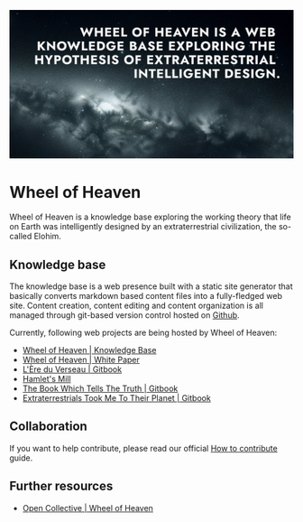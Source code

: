 ![wheel-of-heaven-banner](https://github.com/wheelofheaven/.github/blob/main/profile/static/wheel-of-heaven-banner.png)

# Wheel of Heaven

Wheel of Heaven is a knowledge base exploring the working theory that life on Earth was intelligently designed by an extraterrestrial civilization, the so-called Elohim.

## Knowledge base

The knowledge base is a web presence built with a static site generator that basically converts markdown based content files into a fully-fledged web site. Content creation, content editing and content organization is all managed through git-based version control hosted on [Github](https://github.com).

Currently, following web projects are being hosted by Wheel of Heaven:

- [Wheel of Heaven | Knowledge Base](https://www.wheelofheaven.io/)
- [Wheel of Heaven | White Paper](https://github.com/wheelofheaven/.github/blob/main/profile/WHITEPAPER.md)
- [L'Ère du Verseau | Gitbook](https://wheelofheaven.github.io/sendy-l-ere-du-verseau/)
- [Hamlet's Mill](https://wheelofheaven.github.io/de-santillana-von-dechend-hamlets-mill/)
- [The Book Which Tells The Truth | Gitbook](https://wheelofheaven.github.io/rael-one-the-book-which-tells-the-truth/)
- [Extraterrestrials Took Me To Their Planet | Gitbook](https://wheelofheaven.github.io/rael-two-extraterrestrials-took-me-to-their-planet/)

## Collaboration

If you want to help contribute, please read our official [How to contribute](https://github.com/wheelofheaven/site/blob/main/CONTRIBUTE.md) guide.

## Further resources

- [Open Collective | Wheel of Heaven](https://opencollective.com/wheelofheaven)
